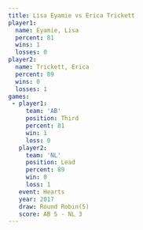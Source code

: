 ```yaml
---
title: Lisa Eyamie vs Erica Trickett
player1:               
  name: Eyamie, Lisa   
  percent: 81          
  wins: 1              
  losses: 0            
player2:               
  name: Trickett, Erica
  percent: 89          
  wins: 0              
  losses: 1            
games:
 - player1:         
     team: 'AB'     
     position: Third
     percent: 81    
     win: 1         
     loss: 0        
   player2:        
     team: 'NL'    
     position: Lead
     percent: 89   
     win: 0        
     loss: 1       
   event: Hearts       
   year: 2017          
   draw: Round Robin(5)
   score: AB 5 - NL 3  
---
```

